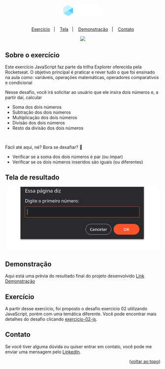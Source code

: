 <a name="readme-top"></a>

<div align="center">
  <img src=".github/logo.png" width="25%">

  <br>
  <br>

  <p>
    <a href="#-exercicio">Exercício</a>&nbsp;&nbsp;&nbsp;|&nbsp;&nbsp;&nbsp;
    <a href="#-tela">Tela</a>&nbsp;&nbsp;&nbsp;|&nbsp;&nbsp;&nbsp;
    <a href="#-demonstracao">Demonstração</a>&nbsp;&nbsp;&nbsp;|&nbsp;&nbsp;&nbsp;
    <a href="#-contato">Contato</a>
  </p>
  
  <a href="#-license">
    <img src="https://img.shields.io/static/v1?label=license&message=MIT&color=348BA7&labelColor=000000">
  </a>
</div>

## Sobre o exercício
Este exercício JavaScript faz parte da trilha Explorer oferecida pela Rocketseat. O objetivo principal é 
praticar e rever tudo o que foi ensinado na aula como: variáveis, operações matemáticas, operadores comparativos
e condicional


Nesse desafio, você irá solicitar ao usuário que ele insira dois números e, a partir daí, calcular
* Soma dos dois números
* Subtração dos dois números
* Multiplicação dos dois números
* Divisão dos dois números
* Resto da divisão dos dois números

<br>

Fácil até aqui, né? Bora se desafiar? 👀

* Verificar se a soma dos dois números é par (ou ímpar)
* Verificar se os dois números inseridos são iguais (ou diferentes)


## Tela de resultado
![preview](.github/preview.gif)


## Demonstração
Aqui está uma prévia do resultado final do projeto desenvolvido
[Link Demonstração](https://joao-sillva.github.io/exercicio-01-js/)


## Exercício
A partir desse exercício, foi proposto o desafio exercicio 02 utilizando JavaScript, porém com uma temática diferente. Você pode encontrar mais detalhes do desafio clicando 
[exercicio-02-js](https://github.com/joao-sillva/exercicio-02-js).


## Contato
Se você tiver alguma dúvida ou quiser entrar em contato, você pode me enviar uma mensagem pelo
[LinkedIn](https://www.linkedin.com/in/joao-sillva/).

<p align="right">(<a href="#readme-top">voltar ao topo</a>)</p>
